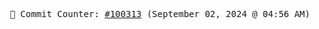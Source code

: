 <p align="center">
    <samp>
        📮 Commit Counter: <a href="https://github.com/Javascript-void0/Javascript-void0/commits/main">#100313</a> (September 02, 2024 @ 04:56 AM)
    </samp>
</p>